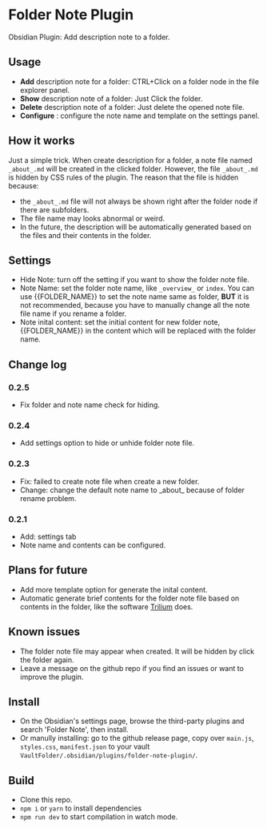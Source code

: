 # Folder Note Plugin

Obsidian Plugin: Add description note to a folder. 

## Usage

- **Add** description note for a folder: CTRL+Click on a folder node in the file explorer panel.
- **Show** description note of a folder: Just Click the folder.
- **Delete** description note of a folder: Just delete the opened note file.
- **Configure** : configure the note name and template on the settings panel.

## How it works

Just a simple trick. When create description for a folder, a note file named `_about_.md` will be created in the clicked folder. However, the file `_about_.md` is hidden by CSS rules of the plugin. The reason that the file is hidden because:

- the `_about_.md` file will not always be shown right after the folder node if there are subfolders.
- The file name may looks abnormal or weird.
- In the future, the description will be automatically generated based on the files and their contents in the folder. 

## Settings

- Hide Note: turn off the setting if you want to show the folder note file.
- Note Name: set the folder note name, like `_overview_` or `index`. You can use {{FOLDER_NAME}} to set the note name same as folder, **BUT** it is not recommended, because you have to manually change all the note file name if you rename a folder.
- Note inital content: set the initial content for new folder note, {{FOLDER_NAME}} in the content which will be replaced with the folder name.

## Change log

### 0.2.5

- Fix folder and note name check for hiding.

### 0.2.4

- Add settings option to hide or unhide folder note file.

### 0.2.3

- Fix: failed to create note file when create a new folder.
- Change: change the default note name to \_about\_ because of folder rename problem.

### 0.2.1

- Add: settings tab
- Note name and contents can be configured.

## Plans for future

- Add more template option for generate the inital content.
- Automatic generate brief contents for the folder note file based on contents in the folder, like the software [Trilium](https://github.com/zadam/trilium) does. 

## Known issues

- The folder note file may appear when created. It will be hidden by click the folder again.
- Leave a message on the github repo if you find an issues or want to improve the plugin.

## Install

- On the Obsidian's settings page, browse the third-party plugins and search 'Folder Note', then install.
- Or manully installing: go to the github release page, copy over `main.js`, `styles.css`, `manifest.json` to your vault `VaultFolder/.obsidian/plugins/folder-note-plugin/`.

## Build

- Clone this repo.
- `npm i` or `yarn` to install dependencies
- `npm run dev` to start compilation in watch mode.
